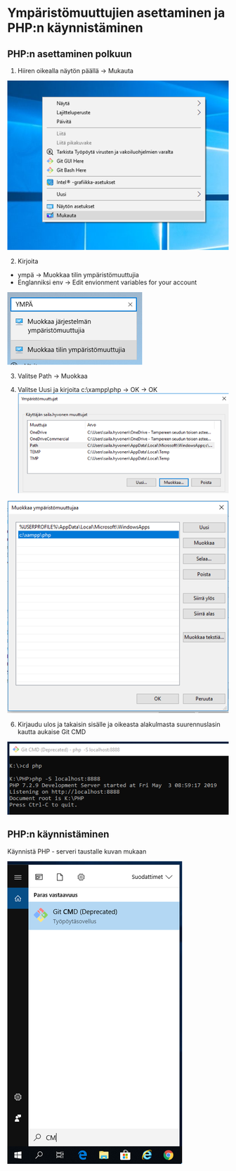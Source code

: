 # Ympäristömuuttujien asettaminen ja PHP:n käynnistäminen

## PHP:n asettaminen polkuun

1. Hiiren oikealla näytön päällä -> Mukauta

![Avaa](img/env.png)

2.	Kirjoita 
- ympä -> Muokkaa tilin ympäristömuuttujia
- Englanniksi env -> Edit envionment variables for your account

![Valitse](img/env2.png)

3. Valitse Path -> Muokkaa

5.	Valitse Uusi ja kirjoita c:\xampp\php -> OK -> OK
![Path](img/env3.png)

![Path](img/env4.png)

6.	Kirjaudu ulos ja takaisin sisälle ja oikeasta alakulmasta suurennuslasin kautta aukaise Git CMD

![CMD](img/env5.png)

## PHP:n käynnistäminen

Käynnistä PHP - serveri taustalle kuvan mukaan

![CMD](img/env6.png)